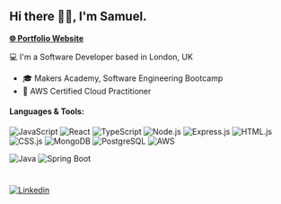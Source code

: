 ## Hi there 👋🏼, I'm Samuel.

**<a href="https://samuel-raducan.vercel.app/" target='_blank'>🌐 Portfolio Website</a>**

💻 I'm a Software Developer based in London, UK

- 🎓 Makers Academy, Software Engineering Bootcamp
- 📜 AWS Certified Cloud Practitioner

<h4>Languages & Tools:</h4>

![JavaScript](https://img.shields.io/badge/-JavaScript-fff?&logo=JavaScript)
![React](https://img.shields.io/badge/-React-fff?&logo=React)
![TypeScript](https://img.shields.io/badge/-TypeScript-fff?&logo=TypeScript)
![Node.js](https://img.shields.io/badge/-Node.js-fff?&logo=node.js)
![Express.js](https://img.shields.io/badge/-Express.js-fff?&logo=express.js)
![HTML.js](https://img.shields.io/badge/-HTML-fff?&logo=HTML)
![CSS.js](https://img.shields.io/badge/-CSS-fff?&logo=CSS)
![MongoDB](https://img.shields.io/badge/-MongoDB-fff?&logo=MongoDB)
![PostgreSQL](https://img.shields.io/badge/-SQL-fff?&logo=PostgreSQL)
![AWS](https://img.shields.io/badge/-AWS-fff?&logo=Amazon-AWS&logoColor=F90)

![Java](https://img.shields.io/badge/-Java-fff?&logo=Java)
![Spring Boot](https://img.shields.io/badge/-SpringBoot-fff?&logo=SpringBoot)

  <!-- ![Python](https://img.shields.io/badge/-Python-fff?&logo=Python)
  ![Django](https://img.shields.io/badge/-Django-fff?&logo=Django) -->

#

[![Linkedin](https://img.shields.io/badge/-LinkedIn-0e76a8?style=flat-square&logo=Linkedin&logoColor=white)](https://www.linkedin.com/in/samuel-raducan-3b9683199/)

<!-- - 📝 View my **[CV](https://github.com/samuelmbp/CV)** -->
<!--
<div>
  <a href="http://www.github.com/samuelmbp">
    <img height="150em" src="https://github-readme-stats.vercel.app/api/top-langs/?username=samuelmbp&layout=compact&theme=yeblu&langs_count=5"/>
  <p><img align="center" src="https://github-readme-streak-stats.herokuapp.com/?user=samuelmbp&layout=compact&theme=yeblu" alt="samuelraducan" /></p>

  </a>
</div> -->

<!--
Here are some ideas to get you started:
- 🔭 I’m currently working on ...
- 🌱 I’m currently learning ...
- 👯 I’m looking to collaborate on ...
- 🤔 I’m looking for help with ...
- 💬 Ask me about ...
- 📫 How to reach me: ...
- 😄 Pronouns: ...
- ⚡ Fun fact: ...
- - 🌱 I’m currently learning ```.Java``` & ```.Spring Boot``` by building **[Spring Boot Registration System](https://github.com/samuelmbp/java-springboot-registration-system)**
-->
